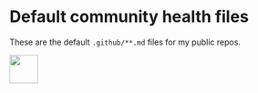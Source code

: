 # Default community health files

These are the default `.github/**.md` files for my public repos.

<img src="/../../../../norwd/human/blob/main/docs/automatic-logo.svg" height="50" />
